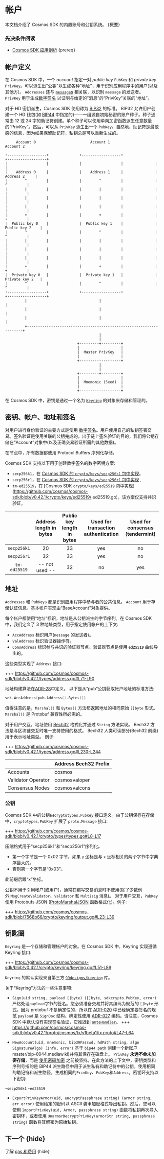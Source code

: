 # 帐户

本文档介绍了 Cosmos SDK 的内置账号和公钥系统。 {概要}

### 先决条件阅读

- [Cosmos SDK 应用剖析](./app-anatomy.md) {prereq}

## 帐户定义

在 Cosmos SDK 中，一个 _account_ 指定一对 _public key_ `PubKey` 和 _private key_ `PrivKey`。可以派生出“公钥”以生成各种“地址”，用于识别应用程序中的用户(以及其他方)。 `Addresses` 还与 [`message`s](../building-modules/messages-and-queries.md#messages) 相关联，以识别 `message` 的发送者。 `PrivKey` 用于生成[数字签名](#signatures) 以证明与给定的“消息”的“PrivKey”关联的“地址”。

对于 HD 密钥派生，Cosmos SDK 使用称为 [BIP32](https://github.com/bitcoin/bips/blob/master/bip-0032.mediawiki) 的标准。 BIP32 允许用户创建一个 HD 钱包(如 [BIP44](https://github.com/bitcoin/bips/blob/master/bip-0044.mediawiki) 中指定的)——一组源自初始秘密的账户种子。种子通常由 12 或 24 字的助记符创建。单个种子可以使用单向加密函数派生任意数量的“PrivKey”。然后，可以从 `PrivKey` 派生出一个 `PubKey`。自然地，助记符是最敏感的信息，因为如果保留助记符，私钥总是可以重新生成的。 
```
     Account 0                         Account 1                         Account 2

+------------------+              +------------------+               +------------------+
|                  |              |                  |               |                  |
|    Address 0     |              |    Address 1     |               |    Address 2     |
|        ^         |              |        ^         |               |        ^         |
|        |         |              |        |         |               |        |         |
|        |         |              |        |         |               |        |         |
|        |         |              |        |         |               |        |         |
|        +         |              |        +         |               |        +         |
|  Public key 0    |              |  Public key 1    |               |  Public key 2    |
|        ^         |              |        ^         |               |        ^         |
|        |         |              |        |         |               |        |         |
|        |         |              |        |         |               |        |         |
|        |         |              |        |         |               |        |         |
|        +         |              |        +         |               |        +         |
|  Private key 0   |              |  Private key 1   |               |  Private key 2   |
|        ^         |              |        ^         |               |        ^         |
+------------------+              +------------------+               +------------------+
         |                                 |                                  |
         |                                 |                                  |
         |                                 |                                  |
         +--------------------------------------------------------------------+
                                           |
                                           |
                                 +---------+---------+
                                 |                   |
                                 |  Master PrivKey   |
                                 |                   |
                                 +-------------------+
                                           |
                                           |
                                 +---------+---------+
                                 |                   |
                                 |  Mnemonic (Seed)  |
                                 |                   |
                                 +-------------------+
```

在 Cosmos SDK 中，密钥是通过一个名为 [`Keyring`](#keyring) 的对象来存储和管理的。

## 密钥、帐户、地址和签名

对用户进行身份验证的主要方式是使用 [数字签名](https://en.wikipedia.org/wiki/Digital_signature)。用户使用自己的私钥签署交易。签名验证是使用关联的公钥完成的。出于链上签名验证的目的，我们将公钥存储在“Account”对象中(以及正确交易验证所需的其他数据)。

在节点中，所有数据都使用 Protocol Buffers 序列化存储。

Cosmos SDK 支持以下用于创建数字签名的数字密钥方案:

- `secp256k1`，在 [Cosmos SDK 的 `crypto/keys/secp256k1` 包中实现](https://github.com/cosmos/cosmos-sdk/blob/v0.42.1/crypto/keys/secp256k1/secp256k1。去)。
- `secp256r1`，在 [Cosmos SDK 的 `crypto/keys/secp256r1` 包中实现](https://github.com/cosmos/cosmos-sdk/blob/master/crypto/keys/secp256r1/pubkey.go) ,
- `tm-ed25519`，在 [Cosmos SDK `crypto/keys/ed25519` 包中实现](https://github.com/cosmos/cosmos-sdk/blob/v0.42.1/crypto/keys/ed25519/ ed25519.go)。该方案仅支持共识验证。 

|              | Address length in bytes | Public key length in bytes | Used for transaction authentication | Used for consensus (tendermint) |
|:------------:|:-----------------------:|:--------------------------:|:-----------------------------------:|:-------------------------------:|
| `secp256k1`  | 20                      |                         33 | yes                                 | no                              |
| `secp256r1`  | 32                      |                         33 | yes                                 | no                              |
| `tm-ed25519` | -- not used --          |                         32 | no                                  | yes                             |

## 地址

`Addresses` 和 `PubKey`s 都是识别应用程序中参与者的公共信息。 `Account` 用于存储认证信息。基本帐户实现由“BaseAccount”对象提供。

每个帐户都使用“地址”标识，地址是从公钥派生的字节序列。在 Cosmos SDK 中，我们定义了 3 种地址类型，用于指定使用帐户的上下文:

- `AccAddress` 标识用户(`message` 的发送者)。
- `ValAddress` 标识验证器操作符。
- `ConsAddress` 标识参与共识的验证器节点。验证器节点是使用 **`ed25519`** 曲线导出的。

这些类型实现了 `Address` 接口:

+++ https://github.com/cosmos/cosmos-sdk/blob/v0.42.1/types/address.go#L71-L90

地址构建算法在[ADR-28](https://github.com/cosmos/cosmos-sdk/blob/master/docs/architecture/adr-028-public-key-addresses.md)中定义。
以下是从“pub”公钥获取帐户地址的标准方法: 

```go
sdk.AccAddress(pub.Address().Bytes())
```

值得注意的是，`Marshal()` 和 `Bytes()` 方法都返回地址的相同原始 `[]byte` 形式。 `Marshal()` 是 Protobuf 兼容性所必需的。

对于用户交互，地址使用 [Bech32](https://en.bitcoin.it/wiki/Bech32) 格式化并通过 `String` 方法实现。 Bech32 方法是与区块链交互时唯一支持使用的格式。 Bech32 人类可读部分(Bech32 前缀)用于表示地址类型。 例子: 

+++ https://github.com/cosmos/cosmos-sdk/blob/v0.42.1/types/address.go#L230-L244

|                    | Address Bech32 Prefix |
| ------------------ | --------------------- |
| Accounts           | cosmos                |
| Validator Operator | cosmosvaloper         |
| Consensus Nodes    | cosmosvalcons         |

### 公钥

Cosmos SDK 中的公钥由`cryptotypes.PubKey` 接口定义。由于公钥保存在存储中，`cryptotypes.PubKey` 扩展了 `proto.Message` 接口:

+++ https://github.com/cosmos/cosmos-sdk/blob/v0.42.1/crypto/types/types.go#L8-L17

压缩格式用于“secp256k1”和“secp256r1”序列化。

- 第一个字节是一个 0x02 字节，如果 `y` 坐标是与 `x` 坐标相关的两个字节中字典序最大的。
- 否则第一个字节是“0x03”。

此前缀后跟“x”坐标。

公钥不用于引用帐户(或用户)，通常在编写交易消息时不使用(除了少数例外:`MsgCreateValidator`、`Validator` 和 `Multisig` 消息)。
对于用户交互，`PubKey` 使用 Protobufs JSON ([ProtoMarshalJSON](https://github.com/cosmos/cosmos-sdk/blob/release/v0.42.x/codec/json.go#L12) 函数格式化)。例子:

+++ https://github.com/cosmos/cosmos-sdk/blob/7568b66/crypto/keyring/output.go#L23-L39

## 钥匙圈

`Keyring` 是一个存储和管理帐户的对象。在 Cosmos SDK 中，Keyring 实现遵循 Keyring 接口:

+++ https://github.com/cosmos/cosmos-sdk/blob/v0.42.1/crypto/keyring/keyring.go#L51-L89

`Keyring` 的默认实现来自第三方 [`99designs/keyring`](https://github.com/99designs/keyring) 库。

关于“Keyring”方法的一些注意事项:

- `Sign(uid string, payload []byte) ([]byte, sdkcrypto.PubKey, error)`严格处理`payload`字节的签名。您必须准备交易并将其编码为规范的 `[]byte` 形式。因为 protobuf 不是确定性的，所以在 [ADR-020](../architecture/adr-020-protobuf-transaction-encoding.md) 中已经确定要签名的规范 `payload` 是 `SignDoc` 结构，确定性使用 [ADR-027](adr-027-deterministic-protobuf-serialization.md) 编码。请注意，Cosmos SDK 中默认没有实现签名验证，它推迟到 [`anteHandler`](../core/baseapp.md#antehandler)。
  +++ https://github.com/cosmos/cosmos-sdk/blob/v0.42.1/proto/cosmos/tx/v1beta1/tx.proto#L47-L64

- `NewAccount(uid, mnemonic, bip39Passwd, hdPath string, algo SignatureAlgo) (Info, error)` 基于 [`bip44 path`](https://github.com/bitcoin/bips/blob/) 创建一个新账户master/bip-0044.mediawiki)并将其保存在磁盘上。 `PrivKey` **永远不会未加密存储**，而是 [使用密码加密](https://github.com/cosmos/cosmos-sdk/blob/v0.40.0-rc3/crypto/armor.go ) 之前被坚持。在此方法的上下文中，密钥类型和序列号指的是 BIP44 派生路径中用于派生私有和助记符中的公钥。使用相同的助记符和派生路径，生成相同的`PrivKey`、`PubKey`和`Address`。密钥环支持以下密钥:

-`secp256k1`
-`ed25519`

- `ExportPrivKeyArmor(uid, encryptPassphrase string) (armor string, err error)` 使用给定的密码以 ASCII 装甲加密格式导出私钥。然后，您可以使用 `ImportPrivKey(uid, Armor, passphrase string)` 函数将私钥再次导入密钥环，或者使用 `UnarmorDecryptPrivKey(armorStr string, passphrase string)` 函数将其解密为原始私钥。

## 下一个 {hide}

了解 [gas 和费用](./gas-fees.md) {hide} 